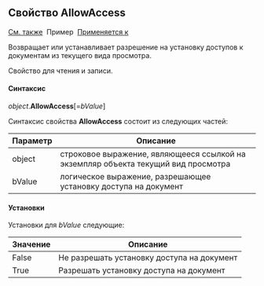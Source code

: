 <html>
<head>
  <title>Текущий вид просмотра\AllowAccess</title>
  <link rel="stylesheet" href="../../../common.css" />
</head>

<body>

  <h2>Свойство AllowAccess</h2>
  <p>
    <a href="../Frmpttel.html">См. также</a>&nbsp;
    Пример&nbsp; <a href="../Frmpttel.html">Применяется к</a>
  </p>

  <p>
    Возвращает или устанавливает разрешение на 
    установку доступов к документам из текущего вида просмотра.
  </p>
  <p>Свойство для чтения и записи.</p>

  <h4>Синтаксис</h4>

  <p>
    <em>object</em>.<strong>AllowAccess</strong>[=<em>bValue</em>]
  </p>

  <p>
    Синтаксис свойства <strong>AllowAccess</strong>
    состоит из следующих частей:
  </p>

  <table>
    <thead>
      <tr>
        <th>Параметр</th>
        <th>Описание</th>
      </tr>
    </thead>
    <tbody>
      <tr>
        <td class="param">object</td>
        <td>строковое выражение, являющееся ссылкой на экземпляр объекта текущий вид просмотра</td>
      </tr>
      <tr>
        <td class="param">bValue</td>
        <td>логическое выражение, разрешающее установку доступа на документ</td>
      </tr>
    </tbody>
  </table>


  <h4>Установки</h4>

  <p>Установки для <em>bValue</em> следующие:</p>

  <table>
    <thead>
      <tr>
        <th>Значение</th>
        <th>Описание</th>
      </tr>
    </thead>
    <tbody>
      <tr>
        <td>False</td>
        <td>Не разрешать установку доступа на документ</td>
      </tr>
      <tr>
        <td>True</td>
        <td>Разрешать установку доступа на документ</td>
      </tr>
    </tbody>
  </table>
</body>
</html>
